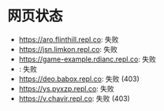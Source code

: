 # 网页状态
- https://aro.flinthill.repl.co: 失败
- https://jsn.limkon.repl.co: 失败
- https://game-example.rdianc.repl.co: 失败
- : 失败
- https://deo.babox.repl.co: 失败 (403)
- https://ys.pyxzp.repl.co: 失败
- https://v.chavir.repl.co: 失败 (403)
